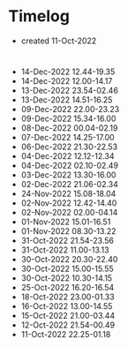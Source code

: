 # Timelog
- created 11-Oct-2022

#
- 14-Dec-2022 12.44-19.35 
- 14-Dec-2022 12.00-14.17
- 13-Dec-2022 23.54-02.46
- 13-Dec-2022 14.51-16.25
- 09-Dec-2022 22.00-23.23
- 09-Dec-2022 15.34-16.00
- 08-Dec-2022 00.04-02.19
- 07-Dec-2022 14.25-17.00
- 06-Dec-2022 21.30-22.53
- 04-Dec-2022 12.12-12.34
- 04-Dec-2022 02.10-02.49
- 03-Dec-2022 13.30-16.00
- 02-Dec-2022 21.06-02.34
- 24-Nov-2022 15.08-18.04
- 02-Nov-2022 12.42-14.40
- 02-Nov-2022 02.00-04.14
- 01-Nov-2022 15.01-16.51
- 01-Nov-2022 08.30-13.22
- 31-Oct-2022 21.54-23.56
- 31-Oct-2022 11.00-13.13
- 30-Oct-2022 20.30-22.40
- 30-Oct-2022 15.00-15.55
- 30-Oct-2022 10.30-14.15
- 25-Oct-2022 16.20-16.54
- 18-Oct-2022 23.00-01.33
- 16-Oct-2022 13.00-14.55
- 15-Oct-2022 21.00-03.44
- 12-Oct-2022 21.54-00.49
- 11-Oct-2022 22.25-01.18